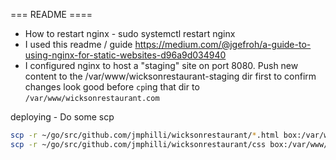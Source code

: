 === README ====
- How to restart nginx - sudo systemctl restart nginx
- I used this readme / guide https://medium.com/@jgefroh/a-guide-to-using-nginx-for-static-websites-d96a9d034940
- I configured nginx to host a "staging" site on port 8080. Push new content to the /var/www/wicksonrestaurant-staging dir first to confirm changes look good before `cp`ing that dir to `/var/www/wicksonrestaurant.com`

deploying - 
Do some scp
```bash
scp -r ~/go/src/github.com/jmphilli/wicksonrestaurant/*.html box:/var/www/wicksonrestaurant-staging.com/
scp -r ~/go/src/github.com/jmphilli/wicksonrestaurant/css box:/var/www/wicksonrestaurant-staging.com/
```
